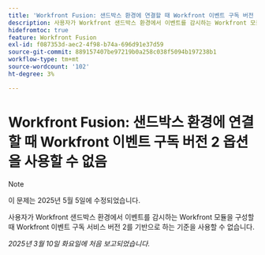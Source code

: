 ```yaml
---
title: 'Workfront Fusion: 샌드박스 환경에 연결할 때 Workfront 이벤트 구독 버전 2 옵션을 사용할 수 없음'
description: 사용자가 Workfront 샌드박스 환경에서 이벤트를 감시하는 Workfront 모듈을 구성할 때 Workfront 이벤트 구독 서비스 버전 2를 기반으로 하는 기준을 사용할 수 없습니다.
hidefromtoc: true
feature: Workfront Fusion
exl-id: f087353d-aec2-4f98-b74a-696d91e37d59
source-git-commit: 889157407be97219b0a258c038f5094b197238b1
workflow-type: tm+mt
source-wordcount: '102'
ht-degree: 3%

---
```


# Workfront Fusion: 샌드박스 환경에 연결할 때 Workfront 이벤트 구독 버전 2 옵션을 사용할 수 없음

>[!NOTE]
>
>이 문제는 2025년 5월 5일에 수정되었습니다.

사용자가 Workfront 샌드박스 환경에서 이벤트를 감시하는 Workfront 모듈을 구성할 때 Workfront 이벤트 구독 서비스 버전 2를 기반으로 하는 기준을 사용할 수 없습니다.

_2025년 3월 10일 화요일에 처음 보고되었습니다._
